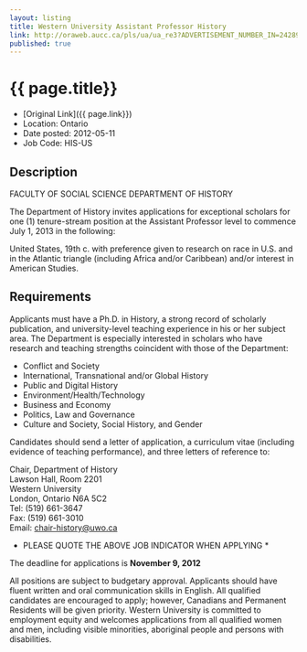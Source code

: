 ```yaml
---
layout: listing
title: Western University Assistant Professor History
link: http://oraweb.aucc.ca/pls/ua/ua_re3?ADVERTISEMENT_NUMBER_IN=24289
published: true
---
```


# {{ page.title}}

* [Original Link]({{ page.link}})
* Location: Ontario
* Date posted: 2012-05-11
* Job Code: HIS-US 


## Description
FACULTY OF SOCIAL SCIENCE 
DEPARTMENT OF HISTORY 

The Department of History invites applications for exceptional scholars for one (1) tenure-stream position at the Assistant Professor level to commence July 1, 2013 in the following:  

United States, 19th c. with preference given to research on race in U.S. and in the Atlantic triangle (including Africa and/or Caribbean) and/or interest in American Studies. 

## Requirements

Applicants must have a Ph.D. in History, a strong record of scholarly publication, and university-level teaching experience in his or her subject area. The Department is especially interested in scholars who have research and teaching strengths coincident with those of the Department: 

* Conflict and Society
* International, Transnational and/or Global History 
* Public and Digital History 
* Environment/Health/Technology 
* Business and Economy
* Politics, Law and Governance
* Culture and Society, Social History, and Gender 

Candidates should send a letter of application, a curriculum vitae (including evidence of teaching performance), and three letters of reference to: 

Chair, Department of History   
Lawson Hall, Room 2201  
Western University  
London, Ontario N6A 5C2  
Tel: (519) 661-3647  
Fax: (519) 661-3010  
Email: chair-history@uwo.ca  

* PLEASE QUOTE THE ABOVE JOB INDICATOR WHEN APPLYING * 

The deadline for applications is **November 9, 2012** 

All positions are subject to budgetary approval. Applicants should have fluent written and oral communication skills in English. All qualified candidates are encouraged to apply; however, Canadians and Permanent Residents will be given priority. Western University is committed to employment equity and welcomes applications from all qualified women and men, including visible minorities, aboriginal people and persons with disabilities.